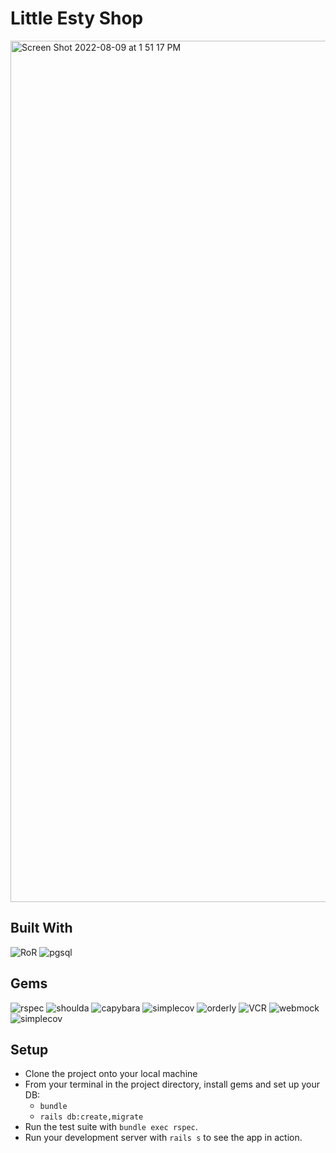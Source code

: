 # Little Esty Shop
<img width="1378" alt="Screen Shot 2022-08-09 at 1 51 17 PM" src="https://user-images.githubusercontent.com/103782984/183777395-8fd362aa-947b-491d-896d-1e9dd899c8e1.png">

## Built With 
   ![RoR](https://img.shields.io/badge/Ruby_on_Rails-CC0000?style=for-the-badge&logo=ruby-on-rails&logoColor=white)
   ![pgsql](https://img.shields.io/badge/PostgreSQL-316192?style=for-the-badge&logo=postgresql&logoColor=white) 

## Gems 
   ![rspec](https://img.shields.io/gem/v/rspec-rails?label=rspec&style=flat-square)
   ![shoulda](https://img.shields.io/gem/v/shoulda-matchers?label=shoulda-matchers&style=flat-square)
   ![capybara](https://img.shields.io/gem/v/capybara?label=capybara&style=flat-square)
   ![simplecov](https://img.shields.io/gem/v/simplecov?label=simplecov&style=flat-square)
   ![orderly](https://img.shields.io/gem/v/orderly?label=orderly&style=flat-square)
   ![VCR](https://img.shields.io/gem/v/vcr?label=VCR&style=flat-square)
   ![webmock](https://img.shields.io/gem/v/webmock?label=webmock&style=flat-square)
   ![simplecov](https://img.shields.io/gem/v/simplecov?color=blue&label=simplecov) 

## Setup

* Clone the project onto your local machine
* From your terminal in the project directory, install gems and set up your DB:
    * `bundle`
    * `rails db:create,migrate`
* Run the test suite with `bundle exec rspec`.
* Run your development server with `rails s` to see the app in action.

